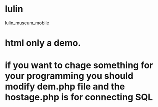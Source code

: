 # lulin
lulin_museum_mobile




# html only a demo.
# if you want to chage something for your programming you should modify dem.php file and the hostage.php is for connecting SQL 
